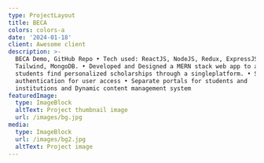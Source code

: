 ```yaml
---
type: ProjectLayout
title: BECA
colors: colors-a
date: '2024-01-18'
client: Awesome client
description: >-
  BECA Demo, GitHub Repo • Tech used: ReactJS, NodeJS, Redux, ExpressJS,
  Tailwind, MongoDB. • Developed and Designed a MERN stack web app to assist
  students find personalized scholarships through a singleplatform. • Secure JWT
  authentication for user access • Separate portals for students and
  institutions and Dynamic content management system
featuredImage:
  type: ImageBlock
  altText: Project thumbnail image
  url: /images/bg.jpg
media:
  type: ImageBlock
  url: /images/bg2.jpg
  altText: Project image
---
```

